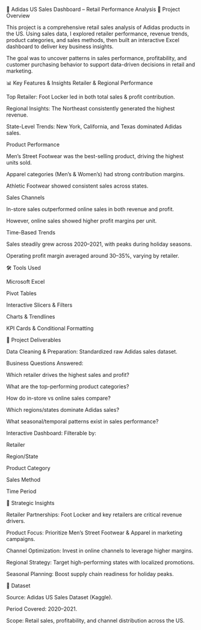 👟 Adidas US Sales Dashboard – Retail Performance Analysis
📌 Project Overview

This project is a comprehensive retail sales analysis of Adidas products in the US.
Using sales data, I explored retailer performance, revenue trends, product categories, and sales methods, then built an interactive Excel dashboard to deliver key business insights.

The goal was to uncover patterns in sales performance, profitability, and customer purchasing behavior to support data-driven decisions in retail and marketing.

📊 Key Features & Insights
Retailer & Regional Performance

Top Retailer: Foot Locker led in both total sales & profit contribution.

Regional Insights: The Northeast consistently generated the highest revenue.

State-Level Trends: New York, California, and Texas dominated Adidas sales.

Product Performance

Men’s Street Footwear was the best-selling product, driving the highest units sold.

Apparel categories (Men’s & Women’s) had strong contribution margins.

Athletic Footwear showed consistent sales across states.

Sales Channels

In-store sales outperformed online sales in both revenue and profit.

However, online sales showed higher profit margins per unit.

Time-Based Trends

Sales steadily grew across 2020–2021, with peaks during holiday seasons.

Operating profit margin averaged around 30–35%, varying by retailer.

🛠 Tools Used

Microsoft Excel

Pivot Tables

Interactive Slicers & Filters

Charts & Trendlines

KPI Cards & Conditional Formatting

📂 Project Deliverables

Data Cleaning & Preparation: Standardized raw Adidas sales dataset.

Business Questions Answered:

Which retailer drives the highest sales and profit?

What are the top-performing product categories?

How do in-store vs online sales compare?

Which regions/states dominate Adidas sales?

What seasonal/temporal patterns exist in sales performance?

Interactive Dashboard: Filterable by:

Retailer

Region/State

Product Category

Sales Method

Time Period

🎯 Strategic Insights

Retailer Partnerships: Foot Locker and key retailers are critical revenue drivers.

Product Focus: Prioritize Men’s Street Footwear & Apparel in marketing campaigns.

Channel Optimization: Invest in online channels to leverage higher margins.

Regional Strategy: Target high-performing states with localized promotions.

Seasonal Planning: Boost supply chain readiness for holiday peaks.

📎 Dataset

Source: Adidas US Sales Dataset (Kaggle).

Period Covered: 2020–2021.

Scope: Retail sales, profitability, and channel distribution across the US.
